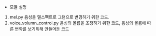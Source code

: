 - 모듈 설명
1. mel.py 음성을 멜스펙트로 그램으로 변경하기 위한 코드.
2. voice_volumn_control.py 음성의 볼륨을 조정하기 위한 코드, 음성의 볼륨에 따른 변화를 보기위해 만들어둔 코드